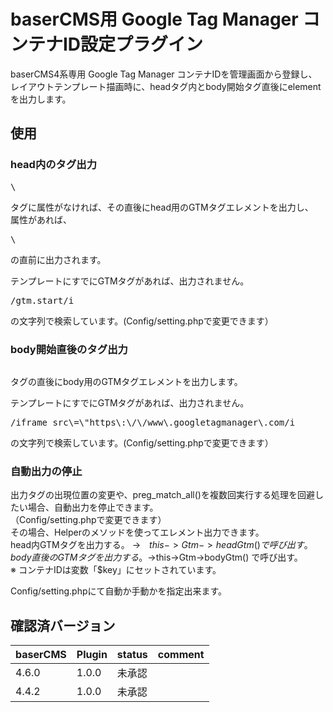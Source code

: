 # baserCMS用 Google Tag Manager コンテナID設定プラグイン

baserCMS4系専用 
Google Tag Manager コンテナIDを管理画面から登録し、レイアウトテンプレート描画時に、headタグ内とbody開始タグ直後にelementを出力します。

## 使用

### head内のタグ出力
<pre>\<head\></pre>
タグに属性がなければ、その直後にhead用のGTMタグエレメントを出力し、  
属性があれば、
<pre>\<meta.*?charset=\".\*\></pre> の直前に出力されます。  
テンプレートにすでにGTMタグがあれば、出力されません。
<pre>/gtm.start/i</pre>
の文字列で検索しています。(Config/setting.phpで変更できます）  

### body開始直後のタグ出力

<pre><body></pre>タグの直後にbody用のGTMタグエレメントを出力します。  
テンプレートにすでにGTMタグがあれば、出力されません。  
<pre>/iframe src\=\"https\:\/\/www\.googletagmanager\.com/i</pre>の文字列で検索しています。(Config/setting.phpで変更できます）  

### 自動出力の停止

出力タグの出現位置の変更や、preg_match_all()を複数回実行する処理を回避したい場合、自動出力を停止できます。  
（Config/setting.phpで変更できます）  
その場合、Helperのメソッドを使ってエレメント出力できます。  
head内GTMタグを出力する。 →　$this->Gtm->headGtm() で呼び出す。  
body直後のGTMタグを出力する。 →　$this->Gtm->bodyGtm() で呼び出す。  
※ コンテナIDは変数「$key」にセットされています。  

Config/setting.phpにて自動か手動かを指定出来ます。

## 確認済バージョン

|baserCMS|Plugin|status|comment|
|:--|:--|:--|:--|
|4.6.0|1.0.0|未承認||
|4.4.2|1.0.0|未承認||
